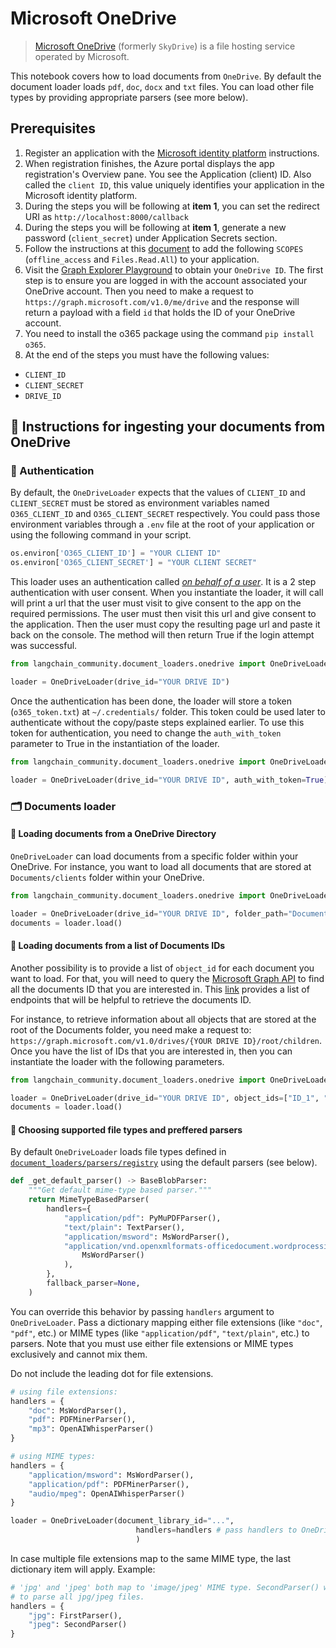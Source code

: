 # Microsoft OneDrive

>[Microsoft OneDrive](https://en.wikipedia.org/wiki/OneDrive) (formerly `SkyDrive`) is a file hosting service operated by Microsoft.

This notebook covers how to load documents from `OneDrive`. By default the document loader loads `pdf`, `doc`, `docx` and `txt` files. You can load other file types by providing appropriate parsers (see more below).

## Prerequisites
1. Register an application with the [Microsoft identity platform](https://learn.microsoft.com/en-us/azure/active-directory/develop/quickstart-register-app) instructions.
2. When registration finishes, the Azure portal displays the app registration's Overview pane. You see the Application (client) ID. Also called the `client ID`, this value uniquely identifies your application in the Microsoft identity platform.
3. During the steps you will be following at **item 1**, you can set the redirect URI as `http://localhost:8000/callback`
4. During the steps you will be following at **item 1**, generate a new password (`client_secret`) under Application Secrets section.
5. Follow the instructions at this [document](https://learn.microsoft.com/en-us/azure/active-directory/develop/quickstart-configure-app-expose-web-apis#add-a-scope) to add the following `SCOPES` (`offline_access` and `Files.Read.All`) to your application.
6. Visit the [Graph Explorer Playground](https://developer.microsoft.com/en-us/graph/graph-explorer) to obtain your `OneDrive ID`. The first step is to ensure you are logged in with the account associated your OneDrive account. Then you need to make a request to `https://graph.microsoft.com/v1.0/me/drive` and the response will return a payload with a field `id` that holds the ID of your OneDrive account.
7. You need to install the o365 package using the command `pip install o365`.
8. At the end of the steps you must have the following values: 
- `CLIENT_ID`
- `CLIENT_SECRET`
- `DRIVE_ID`

## 🧑 Instructions for ingesting your documents from OneDrive

### 🔑 Authentication

By default, the `OneDriveLoader` expects that the values of `CLIENT_ID` and `CLIENT_SECRET` must be stored as environment variables named `O365_CLIENT_ID` and `O365_CLIENT_SECRET` respectively. You could pass those environment variables through a `.env` file at the root of your application or using the following command in your script.

```python
os.environ['O365_CLIENT_ID'] = "YOUR CLIENT ID"
os.environ['O365_CLIENT_SECRET'] = "YOUR CLIENT SECRET"
```

This loader uses an authentication called [*on behalf of a user*](https://learn.microsoft.com/en-us/graph/auth-v2-user?context=graph%2Fapi%2F1.0&view=graph-rest-1.0). It is a 2 step authentication with user consent. When you instantiate the loader, it will call will print a url that the user must visit to give consent to the app on the required permissions. The user must then visit this url and give consent to the application. Then the user must copy the resulting page url and paste it back on the console. The method will then return True if the login attempt was successful.


```python
from langchain_community.document_loaders.onedrive import OneDriveLoader

loader = OneDriveLoader(drive_id="YOUR DRIVE ID")
```

Once the authentication has been done, the loader will store a token (`o365_token.txt`) at `~/.credentials/` folder. This token could be used later to authenticate without the copy/paste steps explained earlier. To use this token for authentication, you need to change the `auth_with_token` parameter to True in the instantiation of the loader.

```python
from langchain_community.document_loaders.onedrive import OneDriveLoader

loader = OneDriveLoader(drive_id="YOUR DRIVE ID", auth_with_token=True)
```

### 🗂️ Documents loader

#### 📑 Loading documents from a OneDrive Directory

`OneDriveLoader` can load documents from a specific folder within your OneDrive. For instance, you want to load all documents that are stored at `Documents/clients` folder within your OneDrive.


```python
from langchain_community.document_loaders.onedrive import OneDriveLoader

loader = OneDriveLoader(drive_id="YOUR DRIVE ID", folder_path="Documents/clients", auth_with_token=True)
documents = loader.load()
```

#### 📑 Loading documents from a list of Documents IDs

Another possibility is to provide a list of `object_id` for each document you want to load. For that, you will need to query the [Microsoft Graph API](https://developer.microsoft.com/en-us/graph/graph-explorer) to find all the documents ID that you are interested in. This [link](https://learn.microsoft.com/en-us/graph/api/resources/onedrive?view=graph-rest-1.0#commonly-accessed-resources) provides a list of endpoints that will be helpful to retrieve the documents ID.

For instance, to retrieve information about all objects that are stored at the root of the Documents folder, you need make a request to: `https://graph.microsoft.com/v1.0/drives/{YOUR DRIVE ID}/root/children`. Once you have the list of IDs that you are interested in, then you can instantiate the loader with the following parameters.


```python
from langchain_community.document_loaders.onedrive import OneDriveLoader

loader = OneDriveLoader(drive_id="YOUR DRIVE ID", object_ids=["ID_1", "ID_2"], auth_with_token=True)
documents = loader.load()
```

#### 📑 Choosing supported file types and preffered parsers
By default `OneDriveLoader` loads file types defined in [`document_loaders/parsers/registry`](https://github.com/langchain-ai/langchain/blob/master/libs/community/langchain_community/document_loaders/parsers/registry.py#L10-L22) using the default parsers (see below).
```python
def _get_default_parser() -> BaseBlobParser:
    """Get default mime-type based parser."""
    return MimeTypeBasedParser(
        handlers={
            "application/pdf": PyMuPDFParser(),
            "text/plain": TextParser(),
            "application/msword": MsWordParser(),
            "application/vnd.openxmlformats-officedocument.wordprocessingml.document": (
                MsWordParser()
            ),
        },
        fallback_parser=None,
    )
```
You can override this behavior by passing `handlers` argument to `OneDriveLoader`. 
Pass a dictionary mapping either file extensions (like `"doc"`, `"pdf"`, etc.) 
or MIME types (like `"application/pdf"`, `"text/plain"`, etc.) to parsers. 
Note that you must use either file extensions or MIME types exclusively and 
cannot mix them.

Do not include the leading dot for file extensions.

```python
# using file extensions:
handlers = {
    "doc": MsWordParser(),
    "pdf": PDFMinerParser(),
    "mp3": OpenAIWhisperParser()
}

# using MIME types:
handlers = {
    "application/msword": MsWordParser(),
    "application/pdf": PDFMinerParser(),
    "audio/mpeg": OpenAIWhisperParser()
}

loader = OneDriveLoader(document_library_id="...",
                            handlers=handlers # pass handlers to OneDriveLoader
                            )
```
In case multiple file extensions map to the same MIME type, the last dictionary item will
apply.
Example:
```python
# 'jpg' and 'jpeg' both map to 'image/jpeg' MIME type. SecondParser() will be used 
# to parse all jpg/jpeg files.
handlers = {
    "jpg": FirstParser(),
    "jpeg": SecondParser()
}
```
